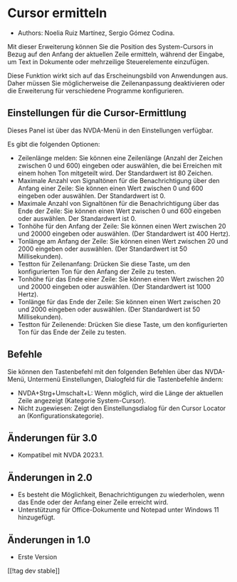 # Cursor ermitteln #

* Authors: Noelia Ruiz Martínez, Sergio Gómez Codina.

Mit dieser Erweiterung können Sie die Position des System-Cursors in Bezug
auf den Anfang der aktuellen Zeile ermitteln, während der Eingabe, um Text
in Dokumente oder mehrzeilige Steuerelemente einzufügen.

Diese Funktion wirkt sich auf das Erscheinungsbild von Anwendungen
aus. Daher müssen Sie möglicherweise die Zeilenanpassung deaktivieren oder
die Erweiterung für verschiedene Programme konfigurieren.

## Einstellungen für die Cursor-Ermittlung ##

Dieses Panel ist über das NVDA-Menü in den Einstellungen verfügbar.

Es gibt die folgenden Optionen:

* Zeilenlänge melden: Sie können eine Zeilenlänge (Anzahl der Zeichen
  zwischen 0 und 600) eingeben oder auswählen, die bei Erreichen mit einem
  hohen Ton mitgeteilt wird. Der Standardwert ist 80 Zeichen.
* Maximale Anzahl von Signaltönen für die Benachrichtigung über den Anfang
  einer Zeile: Sie können einen Wert zwischen 0 und 600 eingeben oder
  auswählen. Der Standardwert ist 0.
* Maximale Anzahl von Signaltönen für die Benachrichtigung über das Ende der
  Zeile: Sie können einen Wert zwischen 0 und 600 eingeben oder
  auswählen. Der Standardwert ist 0.
* Tonhöhe für den Anfang der Zeile: Sie können einen Wert zwischen 20 und
  20000 eingeben oder auswählen. (Der Standardwert ist 400 Hertz).
* Tonlänge am Anfang der Zeile: Sie können einen Wert zwischen 20 und 2000
  eingeben oder auswählen. (Der Standardwert ist 50 Millisekunden).
* Testton für Zeilenanfang: Drücken Sie diese Taste, um den konfigurierten
  Ton für den Anfang der Zeile zu testen.
* Tonhöhe für das Ende einer Zeile: Sie können einen Wert zwischen 20 und
  20000 eingeben oder auswählen. (Der Standardwert ist 1000 Hertz).
* Tonlänge für das Ende der Zeile: Sie können einen Wert zwischen 20 und
  2000 eingeben oder auswählen. (Der Standardwert ist 50 Millisekunden).
* Testton für Zeilenende: Drücken Sie diese Taste, um den konfigurierten Ton
  für das Ende der Zeile zu testen.

## Befehle ##

Sie können den Tastenbefehl mit den folgenden Befehlen über das NVDA-Menü,
Untermenü Einstellungen, Dialogfeld für die Tastenbefehle ändern:

* NVDA+Strg+Umschalt+L: Wenn möglich, wird die Länge der aktuellen Zeile
  angezeigt (Kategorie System-Cursor).
* Nicht zugewiesen: Zeigt den Einstellungsdialog für den Cursor Locator an
  (Konfigurationskategorie).

## Änderungen für 3.0 ##


* Kompatibel mit NVDA 2023.1.


## Änderungen in 2.0 ##

* Es besteht die Möglichkeit, Benachrichtigungen zu wiederholen, wenn das
  Ende oder der Anfang einer Zeile erreicht wird.
* Unterstützung für Office-Dokumente und Notepad unter Windows 11
  hinzugefügt.


## Änderungen in 1.0 ##

* Erste Version

[[!tag dev stable]]
